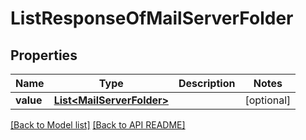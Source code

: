 # ListResponseOfMailServerFolder


## Properties
Name | Type | Description | Notes
------------ | ------------- | ------------- | -------------
**value** | [**List&lt;MailServerFolder&gt;**](MailServerFolder.md) |  |  [optional]




[[Back to Model list]](Models.md) [[Back to API README]](README.md)
